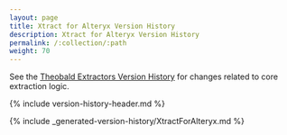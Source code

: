 ```yaml
---
layout: page
title: Xtract for Alteryx Version History
description: Xtract for Alteryx Version History
permalink: /:collection/:path
weight: 70
---
```


See the [Theobald Extractors Version History](./theobald-extractors-version-history) for changes related to core extraction logic.

{% include version-history-header.md %}

{% include _generated-version-history/XtractForAlteryx.md %}
